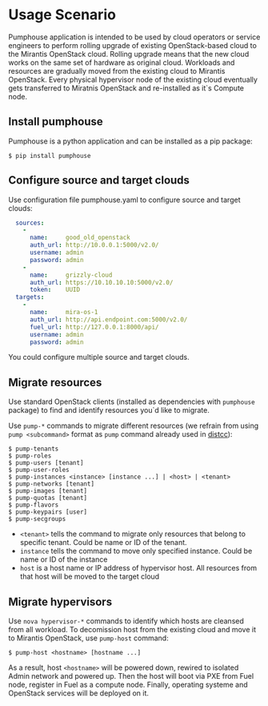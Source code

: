 Usage Scenario
==============

Pumphouse application is intended to be used by cloud operators or service
engineers to perform rolling upgrade of existing OpenStack-based cloud to
the Mirantis OpenStack cloud. Rolling upgrade means that the new cloud works on
the same set of hardware as original cloud. Workloads and resources are
gradually moved from the existing cloud to Mirantis OpenStack. Every physical
hypervisor node of the existing cloud eventually gets transferred to Miratnis
OpenStack and re-installed as it`s Compute node.

## Install pumphouse

Pumphouse is a python application and can be installed as a pip package:

```ShellSession
$ pip install pumphouse
```

## Configure source and target clouds

Use configuration file pumphouse.yaml to configure source and target clouds:

```yml
  sources:
    -
      name:     good_old_openstack
      auth_url: http://10.0.0.1:5000/v2.0/
      username: admin
      password: admin
    -
      name:     grizzly-cloud
      auth_url: https://10.10.10.10:5000/v2.0/
      token:    UUID
  targets:
    -
      name:     mira-os-1
      auth_url: http://api.endpoint.com:5000/v2.0/
      fuel_url: http://127.0.0.1:8000/api/
      username: admin
      password: admin
```

You could configure multiple source and target clouds.

## Migrate resources

Use standard OpenStack clients (installed as dependencies with `pumphouse`
package) to find and identify resources you`d like to migrate.

Use `pump-*` commands to migrate different resources (we refrain from using
`pump <subcommand>` format as `pump` command already used in
[distcc](https://code.google.com/p/distcc/)):

```ShellSession
$ pump-tenants
$ pump-roles
$ pump-users [tenant]
$ pump-user-roles
$ pump-instances <instance> [instance ...] | <host> | <tenant>
$ pump-networks [tenant]
$ pump-images [tenant]
$ pump-quotas [tenant]
$ pump-flavors
$ pump-keypairs [user]
$ pump-secgroups
```

- `<tenant>` tells the command to migrate only resources that belong to specific 
  tenant. Could be name or ID of the tenant.
- `instance` tells the command to move only specified instance. Could be name or
  ID of the instance
- `host` is a host name or IP address of hypervisor host. All resources from
  that host will be moved to the target cloud

## Migrate hypervisors

Use `nova hypervisor-*` commands to identify which hosts are cleansed from all
workload. To decomission host from the existing cloud and move it to Mirantis
OpenStack, use `pump-host` command:

```ShellSession
$ pump-host <hostname> [hostname ...]
```

As a result, host `<hostname>` will be powered down, rewired to isolated Admin
network and powered up. Then the host will boot via PXE from Fuel node, register
in Fuel as a compute node. Finally, operating systeme and OpenStack services
will be deployed on it.
